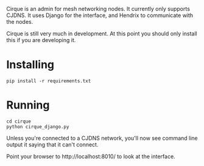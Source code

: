 Cirque is an admin for mesh networking nodes. It currently only supports CJDNS. It uses Django for the interface, and Hendrix to communicate with the nodes.

Cirque is still very much in development. At this point you should only install this if you are developing it.

# Installing

    pip install -r requirements.txt

# Running

    cd cirque
    python cirque_django.py

Unless you're connected to a CJDNS network, you'll now see command line output it saying that it can't connect.

Point your browser to http://localhost:8010/ to look at the interface.
